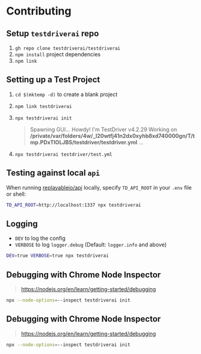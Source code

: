 # Contributing

## Setup `testdriverai` repo

1. `gh repo clone testdriverai/testdriverai`
1. `npm install` project dependencies
1. `npm link`

## Setting up a Test Project

1. `cd $(mktemp -d)` to create a blank project
1. `npm link testdriverai`
1. `npx testdriverai init`

   > Spawning GUI...
   > Howdy! I'm TestDriver v4.2.29
   > Working on **/private/var/folders/4w/\_l20wtfj41n2dx0xyhb8xd740000gn/T/tmp.PDxTlOLJBS/testdriver/testdriver.yml**
   > ...

1. `npx testdriverai testdriver/test.yml`

## Testing against local `api`

When running [replayableio/api](https://github.com/replayableio/api/) locally, specify `TD_API_ROOT` in your `.env` file or shell:

```sh
TD_API_ROOT=http://localhost:1337 npx testdriverai
```

## Logging

- `DEV` to log the config
- `VERBOSE` to log `logger.debug` (Default: `logger.info` and above)

```sh
DEV=true VERBOSE=true npx testdriverai
```

## Debugging with Chrome Node Inspector

> https://nodejs.org/en/learn/getting-started/debugging

```sh
npx --node-options=--inspect testdriverai init
```

## Debugging with Chrome Node Inspector

> https://nodejs.org/en/learn/getting-started/debugging

```sh
npx --node-options=--inspect testdriverai init
```
